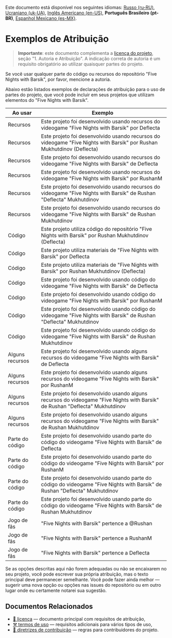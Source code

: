 Este documento está disponível nos seguintes idiomas: [Russo (ru-RU)](/docs/ATTRIBUTION_ru-RU.md), [Ucraniano (uk-UA)](/docs/ATTRIBUTION_uk-UA.md), [Inglês Americano (en-US)](/ATTRIBUTION.md), **Português Brasileiro (pt-BR)**, [Espanhol Mexicano (es-MX)](/docs/ATTRIBUTION_es-MX.md).

# Exemplos de Atribuição

> **Importante**: este documento complementa a [licença do projeto](/docs/LICENSE_pt-BR.md), seção "1. Autoria e Atribuição". A indicação correta de autoria é um requisito obrigatório ao utilizar quaisquer partes do projeto.

Se você usar qualquer parte do código ou recursos do repositório "Five Nights with Barsik", por favor, mencione a autoria.

Abaixo estão listados exemplos de declarações de atribuição para o uso de partes do projeto, que você pode incluir em seus projetos que utilizam elementos do "Five Nights with Barsik".

| Ao usar | Exemplo |
| --- | --- |
| Recursos | Este projeto foi desenvolvido usando recursos do videogame "Five Nights with Barsik" por Deflecta |
| Recursos | Este projeto foi desenvolvido usando recursos do videogame "Five Nights with Barsik" por Rushan Mukhutdinov (Deflecta) |
| Recursos | Este projeto foi desenvolvido usando recursos do videogame "Five Nights with Barsik" de Deflecta |
| Recursos | Este projeto foi desenvolvido usando recursos do videogame "Five Nights with Barsik" por RushanM |
| Recursos | Este projeto foi desenvolvido usando recursos do videogame "Five Nights with Barsik" de Rushan "Deflecta" Mukhutdinov |
| Recursos | Este projeto foi desenvolvido usando recursos do videogame "Five Nights with Barsik" de Rushan Mukhutdinov |
| Código | Este projeto utiliza código do repositório "Five Nights with Barsik" por Rushan Mukhutdinov (Deflecta) |
| Código | Este projeto utiliza materiais de "Five Nights with Barsik" por Deflecta |
| Código | Este projeto utiliza materiais de "Five Nights with Barsik" por Rushan Mukhutdinov (Deflecta) |
| Código | Este projeto foi desenvolvido usando código do videogame "Five Nights with Barsik" de Deflecta |
| Código | Este projeto foi desenvolvido usando código do videogame "Five Nights with Barsik" por RushanM |
| Código | Este projeto foi desenvolvido usando código do videogame "Five Nights with Barsik" de Rushan "Deflecta" Mukhutdinov |
| Código | Este projeto foi desenvolvido usando código do videogame "Five Nights with Barsik" de Rushan Mukhutdinov |
| Alguns recursos | Este projeto foi desenvolvido usando alguns recursos do videogame "Five Nights with Barsik" de Deflecta |
| Alguns recursos | Este projeto foi desenvolvido usando alguns recursos do videogame "Five Nights with Barsik" por RushanM |
| Alguns recursos | Este projeto foi desenvolvido usando alguns recursos do videogame "Five Nights with Barsik" de Rushan "Deflecta" Mukhutdinov |
| Alguns recursos | Este projeto foi desenvolvido usando alguns recursos do videogame "Five Nights with Barsik" de Rushan Mukhutdinov |
| Parte do código | Este projeto foi desenvolvido usando parte do código do videogame "Five Nights with Barsik" de Deflecta |
| Parte do código | Este projeto foi desenvolvido usando parte do código do videogame "Five Nights with Barsik" por RushanM |
| Parte do código | Este projeto foi desenvolvido usando parte do código do videogame "Five Nights with Barsik" de Rushan "Deflecta" Mukhutdinov |
| Parte do código | Este projeto foi desenvolvido usando parte do código do videogame "Five Nights with Barsik" de Rushan Mukhutdinov |
| Jogo de fãs | "Five Nights with Barsik" pertence a @Rushan |
| Jogo de fãs | "Five Nights with Barsik" pertence a RushanM |
| Jogo de fãs | "Five Nights with Barsik" pertence a Deflecta |

Se as opções descritas aqui não forem adequadas ou não se encaixarem no seu projeto, você pode escrever sua própria atribuição, mas o texto principal deve permanecer semelhante. Você pode fazer ainda melhor — sugerir uma nova opção ou opções nas issues do repositório ou em outro lugar onde eu certamente notarei sua sugestão.

## Documentos Relacionados

* [📜 licença](/docs/LICENSE_pt-BR.md) — documento principal com requisitos de atribuição,
* [⚒️ termos de uso](/docs/TERMS_OF_USE_pt-BR.md) — requisitos adicionais para vários tipos de uso,
* [🤝 diretrizes de contribuição](/docs/CONTRIBUTING_pt-BR.md) — regras para contribuidores do projeto.
